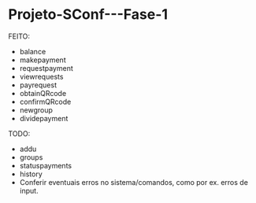 # Projeto-SConf---Fase-1

FEITO:

* balance
* makepayment
* requestpayment
* viewrequests
* payrequest
* obtainQRcode
* confirmQRcode
* newgroup
* dividepayment

TODO:

* addu
* groups
* statuspayments
* history
* Conferir eventuais erros no sistema/comandos, como por ex. erros de input.
